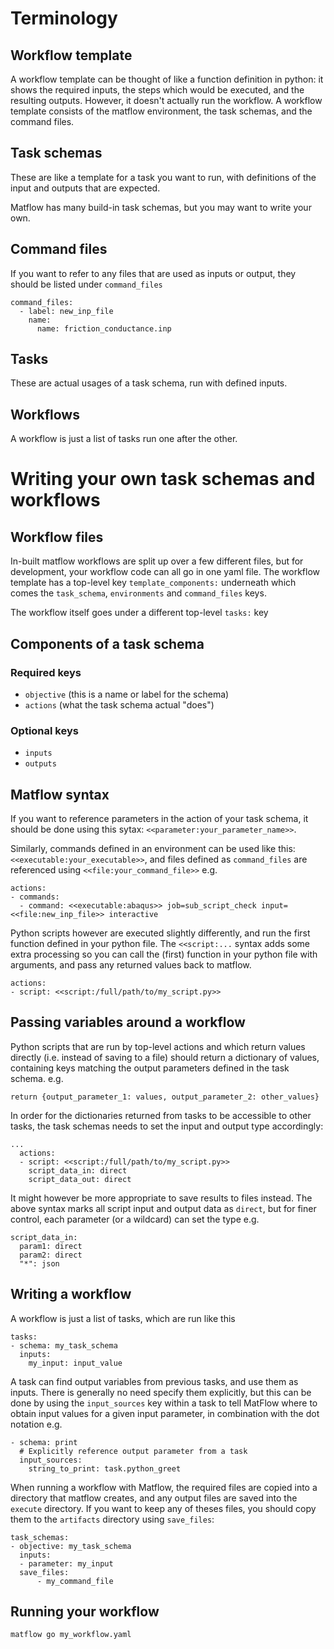 # Terminology
## Workflow template
A workflow template can be thought of like a function definition
in python: it shows the required inputs,
the steps which would be executed, and the resulting outputs.
However, it doesn't actually run the workflow.
A workflow template consists of the matflow environment,
the task schemas, and the command files.

## Task schemas
These are like a template for a task you want to run,
with definitions of the input and outputs that are expected.

Matflow has many build-in task schemas, but you may want to 
write your own.

## Command files
If you want to refer to any files that are used as inputs or output,
they should be listed under `command_files`

```
command_files:
  - label: new_inp_file
    name:
      name: friction_conductance.inp
```
## Tasks
These are actual usages of a task schema, run with defined inputs.

## Workflows
A workflow is just a list of tasks run one after the other.

# Writing your own task schemas and workflows
## Workflow files
In-built matflow workflows are split up over a few different files,
but for development, your workflow code can all go in one yaml file.
The workflow template has a top-level key `template_components:`
underneath which comes the `task_schema`, `environments` and `command_files` keys.

The workflow itself goes under a different top-level `tasks:` key

## Components of a task schema
### Required keys
- `objective` (this is a name or label for the schema)
- `actions` (what the task schema actual "does")

### Optional keys
- `inputs`
- `outputs`

## Matflow syntax
If you want to reference parameters in the action of your task schema,
it should be done using this sytax:
`<<parameter:your_parameter_name>>`.

Similarly, commands defined in an environment can be used like this:
`<<executable:your_executable>>`, and files defined as `command_files`
are referenced using `<<file:your_command_file>>` e.g.
```
actions:
- commands:
  - command: <<executable:abaqus>> job=sub_script_check input=<<file:new_inp_file>> interactive
```

Python scripts however are executed slightly differently, and run the first 
function defined in your python file.
The `<<script:...` syntax adds some extra processing so you can call the (first)
function in your python file with arguments, and pass any returned values back to matflow.
```
actions:
- script: <<script:/full/path/to/my_script.py>>
```

## Passing variables around a workflow
Python scripts that are run by top-level actions and which return values directly
(i.e. instead of saving to a file) should return a dictionary of values,
containing keys matching the output parameters defined in the task schema.
e.g.
```
return {output_parameter_1: values, output_parameter_2: other_values}
```

In order for the dictionaries returned from tasks to be accessible to other tasks,
the task schemas needs to set the input and output type accordingly:

```
...
  actions:
  - script: <<script:/full/path/to/my_script.py>>
    script_data_in: direct
    script_data_out: direct
```

It might however be more appropriate to save results to files instead.
The above syntax marks all script input and output data as `direct`,
but for finer control, each parameter (or a wildcard) can set the type
e.g.

```
script_data_in: 
  param1: direct
  param2: direct
  "*": json
```

## Writing a workflow
A workflow is just a list of tasks, which are run like this
```
tasks:
- schema: my_task_schema
  inputs:
    my_input: input_value
```

A task can find output variables from previous tasks, and use them
as inputs. There is generally no need specify them explicitly,
but this can be done by using the `input_sources` key within a task
to tell MatFlow where to obtain input values for a given input parameter,
in combination with the dot notation e.g.

```
- schema: print
  # Explicitly reference output parameter from a task
  input_sources:
    string_to_print: task.python_greet
```

When running a workflow with Matflow, the required files are copied into a directory
that matflow creates, and any output files are saved into the `execute` directory.
If you want to keep any of theses files, you should copy them to the `artifacts`
directory using `save_files`:

```
task_schemas:
- objective: my_task_schema
  inputs:
  - parameter: my_input
  save_files:
      - my_command_file
```


## Running your workflow
```
matflow go my_workflow.yaml
```
